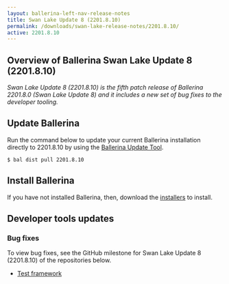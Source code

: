 ```yaml
---
layout: ballerina-left-nav-release-notes
title: Swan Lake Update 8 (2201.8.10) 
permalink: /downloads/swan-lake-release-notes/2201.8.10/
active: 2201.8.10
---
```


## Overview of Ballerina Swan Lake Update 8 (2201.8.10)

<em>Swan Lake Update 8 (2201.8.10) is the fifth patch release of Ballerina 2201.8.0 (Swan Lake Update 8) and it includes a new set of bug fixes to the developer tooling.</em>

## Update Ballerina

Run the command below to update your current Ballerina installation directly to 2201.8.10 by using the [Ballerina Update Tool](/learn/update-tool/).

```
$ bal dist pull 2201.8.10
```

## Install Ballerina

If you have not installed Ballerina, then, download the [installers](/downloads/#swanlake) to install.

<!-- ADD ONLY THE APPLICABLE SECTIONS FROM THE BELOW -->

## Developer tools updates

### Bug fixes

To view bug fixes, see the GitHub milestone for Swan Lake Update 8 (2201.8.10) of the repositories below.

- [Test framework](https://github.com/ballerina-platform/ballerina-lang/issues?q=label%3AArea%2FTestFramework%20is%3Aclosed%20milestone%3A2201.8.10%20label%3AType%2FBug%20)
